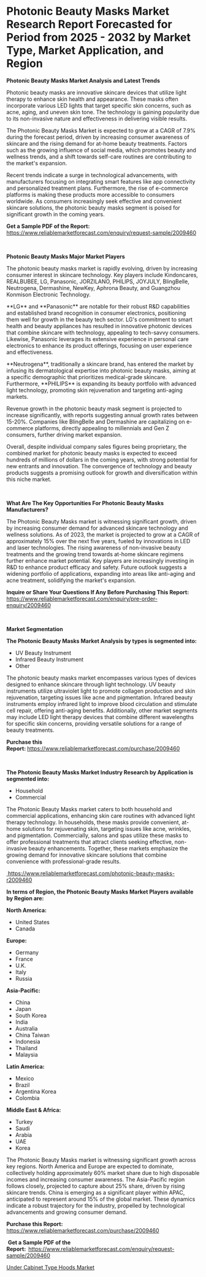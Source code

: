 <p><h1>Photonic Beauty Masks Market Research Report Forecasted for Period from 2025 -  2032 by Market Type, Market Application, and Region</h1></p><p><strong>Photonic Beauty Masks Market Analysis and Latest Trends</strong></p>
<p><p>Photonic beauty masks are innovative skincare devices that utilize light therapy to enhance skin health and appearance. These masks often incorporate various LED lights that target specific skin concerns, such as acne, aging, and uneven skin tone. The technology is gaining popularity due to its non-invasive nature and effectiveness in delivering visible results.</p><p>The Photonic Beauty Masks Market is expected to grow at a CAGR of 7.9% during the forecast period, driven by increasing consumer awareness of skincare and the rising demand for at-home beauty treatments. Factors such as the growing influence of social media, which promotes beauty and wellness trends, and a shift towards self-care routines are contributing to the market's expansion. </p><p>Recent trends indicate a surge in technological advancements, with manufacturers focusing on integrating smart features like app connectivity and personalized treatment plans. Furthermore, the rise of e-commerce platforms is making these products more accessible to consumers worldwide. As consumers increasingly seek effective and convenient skincare solutions, the photonic beauty masks segment is poised for significant growth in the coming years.</p></p>
<p><strong>Get a Sample PDF of the Report:&nbsp;</strong> <a href="https://www.reliablemarketforecast.com/enquiry/request-sample/2009460?utm_campaign=1134&utm_medium=2&utm_source=Github&utm_content=ia&utm_term=10022025&utm_id=photonic-beauty-masks">https://www.reliablemarketforecast.com/enquiry/request-sample/2009460</a></p>
<p>&nbsp;</p>
<p><strong>Photonic Beauty Masks Major Market Players</strong></p>
<p><p>The photonic beauty masks market is rapidly evolving, driven by increasing consumer interest in skincare technology. Key players include Kindoncares, REALBUBEE, LG, Panasonic, JORZILANO, PHILIPS, JOYJULY, BlingBelle, Neutrogena, Dermashine, NewKey, Aphrona Beauty, and Guangzhou Konmison Electronic Technology. </p><p>**LG** and **Panasonic** are notable for their robust R&D capabilities and established brand recognition in consumer electronics, positioning them well for growth in the beauty tech sector. LG's commitment to smart health and beauty appliances has resulted in innovative photonic devices that combine skincare with technology, appealing to tech-savvy consumers. Likewise, Panasonic leverages its extensive experience in personal care electronics to enhance its product offerings, focusing on user experience and effectiveness.</p><p>**Neutrogena**, traditionally a skincare brand, has entered the market by infusing its dermatological expertise into photonic beauty masks, aiming at a specific demographic that prioritizes medical-grade skincare. Furthermore, **PHILIPS** is expanding its beauty portfolio with advanced light technology, promoting skin rejuvenation and targeting anti-aging markets.</p><p>Revenue growth in the photonic beauty mask segment is projected to increase significantly, with reports suggesting annual growth rates between 15-20%. Companies like BlingBelle and Dermashine are capitalizing on e-commerce platforms, directly appealing to millennials and Gen Z consumers, further driving market expansion. </p><p>Overall, despite individual company sales figures being proprietary, the combined market for photonic beauty masks is expected to exceed hundreds of millions of dollars in the coming years, with strong potential for new entrants and innovation. The convergence of technology and beauty products suggests a promising outlook for growth and diversification within this niche market.</p></p>
<p>&nbsp;</p>
<p><strong>What Are The Key Opportunities For Photonic Beauty Masks Manufacturers?</strong></p>
<p><p>The Photonic Beauty Masks market is witnessing significant growth, driven by increasing consumer demand for advanced skincare technology and wellness solutions. As of 2023, the market is projected to grow at a CAGR of approximately 15% over the next five years, fueled by innovations in LED and laser technologies. The rising awareness of non-invasive beauty treatments and the growing trend towards at-home skincare regimens further enhance market potential. Key players are increasingly investing in R&D to enhance product efficacy and safety. Future outlook suggests a widening portfolio of applications, expanding into areas like anti-aging and acne treatment, solidifying the market's expansion.</p></p>
<p><strong>Inquire or Share Your Questions If Any Before Purchasing This Report:</strong> <a href="https://www.reliablemarketforecast.com/enquiry/pre-order-enquiry/2009460?utm_campaign=1134&utm_medium=2&utm_source=Github&utm_content=ia&utm_term=10022025&utm_id=photonic-beauty-masks">https://www.reliablemarketforecast.com/enquiry/pre-order-enquiry/2009460</a></p>
<p>&nbsp;</p>
<p><strong>Market Segmentation</strong></p>
<p><strong>The Photonic Beauty Masks Market Analysis by types is segmented into:</strong></p>
<p><ul><li>UV Beauty Instrument</li><li>Infrared Beauty Instrument</li><li>Other</li></ul></p>
<p><p>The photonic beauty masks market encompasses various types of devices designed to enhance skincare through light technology. UV beauty instruments utilize ultraviolet light to promote collagen production and skin rejuvenation, targeting issues like acne and pigmentation. Infrared beauty instruments employ infrared light to improve blood circulation and stimulate cell repair, offering anti-aging benefits. Additionally, other market segments may include LED light therapy devices that combine different wavelengths for specific skin concerns, providing versatile solutions for a range of beauty treatments.</p></p>
<p><strong>Purchase this Report:&nbsp;</strong><a href="https://www.reliablemarketforecast.com/purchase/2009460?utm_campaign=1134&utm_medium=2&utm_source=Github&utm_content=ia&utm_term=10022025&utm_id=photonic-beauty-masks">https://www.reliablemarketforecast.com/purchase/2009460</a></p>
<p>&nbsp;</p>
<p><strong>The Photonic Beauty Masks Market Industry Research by Application is segmented into:</strong></p>
<p><ul><li>Household</li><li>Commercial</li></ul></p>
<p><p>The Photonic Beauty Masks market caters to both household and commercial applications, enhancing skin care routines with advanced light therapy technology. In households, these masks provide convenient, at-home solutions for rejuvenating skin, targeting issues like acne, wrinkles, and pigmentation. Commercially, salons and spas utilize these masks to offer professional treatments that attract clients seeking effective, non-invasive beauty enhancements. Together, these markets emphasize the growing demand for innovative skincare solutions that combine convenience with professional-grade results.</p></p>
<p><a href="https://www.reliablemarketforecast.com/photonic-beauty-masks-r2009460?utm_campaign=1134&utm_medium=2&utm_source=Github&utm_content=ia&utm_term=10022025&utm_id=photonic-beauty-masks">&nbsp;https://www.reliablemarketforecast.com/photonic-beauty-masks-r2009460</a></p>
<p><strong>In terms of Region, the Photonic Beauty Masks Market Players available by Region are:</strong></p>
<p>
    <p> <strong> North America: </strong>
        <ul>
            <li>United States</li>
            <li>Canada</li>
        </ul>
        </p> 
    <p> <strong> Europe: </strong>
        <ul>
            <li>Germany</li>
            <li>France</li>
            <li>U.K.</li>
            <li>Italy</li>
            <li>Russia</li>
        </ul>
        </p> 
    <p> <strong> Asia-Pacific: </strong>
        <ul>
            <li>China</li>
            <li>Japan</li>
            <li>South Korea</li>
            <li>India</li>
            <li>Australia</li>
            <li>China Taiwan</li>
            <li>Indonesia</li>
            <li>Thailand</li>
            <li>Malaysia</li>
        </ul>
        </p> 
    <p> <strong> Latin America: </strong>
        <ul>
            <li>Mexico</li>
            <li>Brazil</li>
            <li>Argentina Korea</li>
            <li>Colombia</li>
        </ul>
        </p> 
    <p> <strong> Middle East & Africa: </strong>
        <ul>
            <li>Turkey</li>
            <li>Saudi</li>
            <li>Arabia</li>
            <li>UAE</li>
            <li>Korea</li>
        </ul>
    </p>
    </p>
<p><p>The Photonic Beauty Masks market is witnessing significant growth across key regions. North America and Europe are expected to dominate, collectively holding approximately 60% market share due to high disposable incomes and increasing consumer awareness. The Asia-Pacific region follows closely, projected to capture about 25% share, driven by rising skincare trends. China is emerging as a significant player within APAC, anticipated to represent around 15% of the global market. These dynamics indicate a robust trajectory for the industry, propelled by technological advancements and growing consumer demand.</p></p>
<p><strong>Purchase this Report: </strong><a href="https://www.reliablemarketforecast.com/purchase/2009460?utm_campaign=1134&utm_medium=2&utm_source=Github&utm_content=ia&utm_term=10022025&utm_id=photonic-beauty-masks">https://www.reliablemarketforecast.com/purchase/2009460</a></p>
<p>&nbsp;<strong>Get a Sample PDF of the Report:&nbsp;&nbsp;</strong><a href="https://www.reliablemarketforecast.com/enquiry/request-sample/2009460?utm_campaign=1134&utm_medium=2&utm_source=Github&utm_content=ia&utm_term=10022025&utm_id=photonic-beauty-masks">https://www.reliablemarketforecast.com/enquiry/request-sample/2009460</a></p>
<p><strong></strong></p>
<p><p><a href="https://github.com/BryceTownsendr/Market-Research-Report-List-7/blob/main/under-cabinet-type-hoods-market.md?utm_campaign=1134&utm_medium=2&utm_source=Github&utm_content=ia&utm_term=10022025&utm_id=photonic-beauty-masks">Under Cabinet Type Hoods Market</a></p></p>